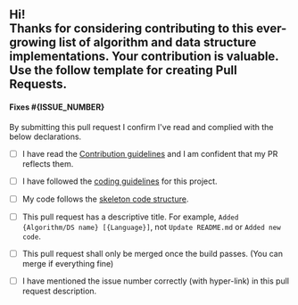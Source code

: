 **Hi!**  
Thanks for considering contributing to this ever-growing list of algorithm and data structure implementations.
Your contribution is valuable. Use the follow template for creating Pull Requests.
---

#### Fixes #{ISSUE_NUMBER}

By submitting this pull request I confirm I've read and complied with the below declarations.

- [ ] I have read the [Contribution guidelines](https://github.com/FOSS-UCSC/FOSSALGO/blob/master/CONTRIBUTING.md) 
and I am confident that my PR reflects them.

- [ ] I have followed the [coding guidelines](https://github.com/FOSS-UCSC/FOSSALGO/blob/master/CONTRIBUTING.md#cs) 
for this project.

- [ ] My code follows the [skeleton code structure](https://github.com/FOSS-UCSC/FOSSALGO/blob/master/CONTRIBUTING.md#sample).

- [ ] This pull request has a descriptive title. 
For example, `Added {Algorithm/DS name} [{Language}]`, not `Update README.md` or `Added new code`.

- [ ] This pull request shall only be merged once the build passes. (You can merge if everything fine)
- [ ] I have mentioned the issue number correctly (with hyper-link) in this pull request description.

